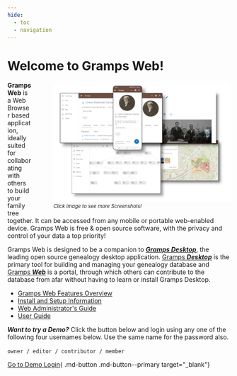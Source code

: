 ```yaml
---
hide:
  - toc
  - navigation
---
```


<!-- 
Default Material Margins are poor and not per good layout guidelines. We tweak them slightly on this page only.  Its
the landing page, so we want it to look nice
-->

<style>
.md-content {
	margin: 0px 25px;
}
</style> 
 
 
#	Welcome to Gramps Web!

<p style="float:right; margin-left: 50px; margin-top: 5px; font-size: .8em">
  <img src="main_landing_image.jpg"  width = "400px">
  <br><i>Click image to see more Screenshots!</i>
</p>
 
 
 <!-- 
by using HTML below, we can set these image display to 'none' so the image do not show; however, they will show if 
the user clicks the first image above and goes into 'glightbox' mode.  Users can then 'scroll' through the various
GrampsWeb UI images.  Those who don't notice the 'next' arrow in glightbox and only view the one image displayed, 
then no harm, no foul, behavior is as expected; however, for others who do notice the 'right arrow' button in 
glightbox, then they can view additional images if they like.  win-win
 -->
 
<p align="center" style="display:none">
  <img src="features/screenshots/fan.png">
  <img src="features/screenshots/blog.png">
  <img src="features/screenshots/dna.png">
  <img src="features/screenshots/map.png">
  <img src="features/screenshots/export.png">
  <img src="features/screenshots/lang.png">
  <img src="features/screenshots/list.png">
  <img src="features/screenshots/report.png">
  <img src="features/screenshots/sync.png">  
  <img src="features/screenshots/mobile.png">  
</p>

**Gramps Web** is a Web Browser based application, ideally suited for collaborating with others to build your family tree together. It can be accessed from any mobile or portable web-enabled device. Gramps Web is free & open source software, with the privacy and control of your data a top priority!

Gramps Web is designed to be a companion to [***Gramps Desktop***](https://gramps-project.org/blog/), the leading open source genealogy desktop application.  <u>Gramps <b><i>Desktop</i></b></u> is the primary tool for building and managing your genealogy database and <u>Gramps <b><i>Web</i></b></u> is a portal, through which others can contribute to the database from afar without having to learn or install Gramps Desktop.

*	[Gramps Web Features Overview](features/features.md) 
*	[Install and Setup Information](install_setup/setup.md)
*	[Web Administrator's Guide](administration/admin.md)
*	[User Guide](user-guide/index.md)

***Want to try a Demo?***  Click the button below and login using any one of the following four usernames below. Use the same name for the password also.

`owner / editor / contributor / member ` 

[Go to Demo Login](https://demo.grampsweb.org/){ .md-button .md-button--primary target="_blank"}



